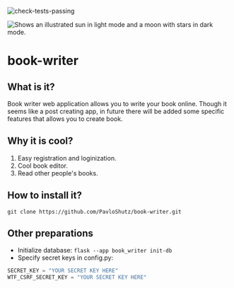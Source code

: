 ![check-tests-passing](https://img.shields.io/badge/tests--passing-100%25-brightgreen)

<picture style="width: 30px; height: auto;">
  <source media="(prefers-color-scheme: dark)" srcset="https://cdn-icons-png.flaticon.com/128/3839/3839574.png">
  <img alt="Shows an illustrated sun in light mode and a moon with stars in dark mode." src="https://cdn-icons-png.flaticon.com/128/3839/3839574.png">
</picture> 

# book-writer

## What is it?

Book writer web application allows you to write your book online. Though it seems like a post creating app, in future there will be added some specific features that allows you to create book. 

## Why it is cool?
1. Easy registration and loginization.
2. Cool book editor.
3. Read other people's books.

## How to install it?
```
git clone https://github.com/PavloShutz/book-writer.git
```

## Other preparations
- Initialize database: ```flask --app book_writer init-db```
- Specify secret keys in config.py: 
```python
SECRET_KEY = "YOUR SECRET KEY HERE"
WTF_CSRF_SECRET_KEY = "YOUR SECRET KEY HERE"
```
